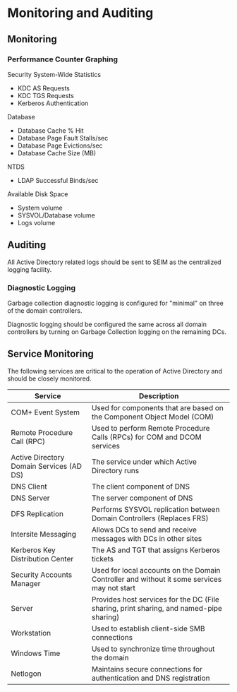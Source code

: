 # Monitoring and Auditing

## Monitoring

### Performance Counter Graphing

Security System-Wide Statistics

- KDC AS Requests
- KDC TGS Requests
- Kerberos Authentication

Database

- Database Cache % Hit
- Database Page Fault Stalls/sec
- Database Page Evictions/sec
- Database Cache Size (MB)

NTDS

- LDAP Successful Binds/sec

Available Disk Space

- System volume
- SYSVOL/Database volume
- Logs volume

## Auditing

All Active Directory related logs should be sent to SEIM as the centralized logging facility.

### Diagnostic Logging

Garbage collection diagnostic logging is configured for "minimal" on three of the domain controllers.

Diagnostic logging should be configured the same across all domain controllers by turning on Garbage Collection logging on the remaining DCs.

## Service Monitoring

The following services are critical to the operation of Active Directory and should be closely monitored.

| **Service**                              | **Description**                                                                             |
|------------------------------------------|---------------------------------------------------------------------------------------------|
| COM+ Event System                        | Used for components that are based on the Component Object Model (COM)                      |
| Remote Procedure Call (RPC)              | Used to perform Remote Procedure Calls (RPCs) for COM and DCOM services                     |
| Active Directory Domain Services (AD DS) | The service under which Active Directory runs                                               |
| DNS Client                               | The client component of DNS                                                                 |
| DNS Server                               | The server component of DNS                                                                 |
| DFS Replication                          | Performs SYSVOL replication between Domain Controllers (Replaces FRS)                       |
| Intersite Messaging                      | Allows DCs to send and receive messages with DCs in other sites                             |
| Kerberos Key Distribution Center         | The AS and TGT that assigns Kerberos tickets                                                |
| Security Accounts Manager                | Used for local accounts on the Domain Controller and without it some services may not start |
| Server                                   | Provides host services for the DC (File sharing, print sharing, and named-pipe sharing)     |
| Workstation                              | Used to establish client-side SMB connections                                               |
| Windows Time                             | Used to synchronize time throughout the domain                                              |
| Netlogon                                 | Maintains secure connections for authentication and DNS registration                        |

